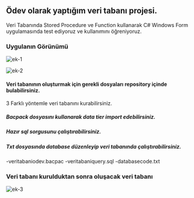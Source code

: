 
## Ödev olarak yaptığım veri tabanı projesi.

Veri Tabanında Stored Procedure ve Function kullanarak C# Windows Form uygulamasında test ediyoruz ve kullanımını öğreniyoruz.

### Uygulanın Görünümü
![ek-1](https://user-images.githubusercontent.com/54424377/167262750-dc024b76-c571-42c9-aabf-b450043751d8.png)



![ek-2](https://user-images.githubusercontent.com/54424377/167262752-09dfa192-84da-4be1-b89e-6e544130a767.png)


#### Veri tabanının oluşturmak için gerekli dosyaları repository içinde bulabilirsiniz.
3 Farklı yöntemle veri tabanını kurabilirsiniz.
##### Bacpack dosyasını kullanarak data tier import edebilirsiniz.
##### Hazır sql sorgusunu çalıştırabilirsiniz.
##### Txt dosyasında database düzenleyip veri tabanında çalıştırabilirsiniz.

-veritabaniodev.bacpac
-veritabaniquery.sql
-databasecode.txt

### Veri tabanı kurulduktan sonra oluşacak veri tabanı
![ek-3](https://user-images.githubusercontent.com/54424377/167262757-27e65c77-00d7-4170-a362-5367f535515e.png)
